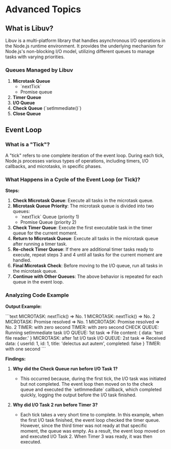 # Advanced Topics

## What is Libuv?

Libuv is a multi-platform library that handles asynchronous I/O operations in the Node.js runtime environment. It provides the underlying mechanism for Node.js's non-blocking I/O model, utilizing different queues to manage tasks with varying priorities.

### Queues Managed by Libuv

1. **Microtask Queue**
   - \`nextTick\`
   - Promise queue
2. **Timer Queue**
3. **I/O Queue**
4. **Check Queue** (\`setImmediate()\`)
5. **Close Queue**

## Event Loop

### What is a "Tick"?

A "tick" refers to one complete iteration of the event loop. During each tick, Node.js processes various types of operations, including timers, I/O callbacks, and microtasks, in specific phases.

### What Happens in a Cycle of the Event Loop (or Tick)?

**Steps:**

1. **Check Microtask Queue**: Execute all tasks in the microtask queue.
2. **Microtask Queue Priority**: The microtask queue is divided into two queues:
   - \`nextTick\` Queue (priority 1)
   - Promise Queue (priority 2)
3. **Check Timer Queue**: Execute the first executable task in the timer queue for the current moment.
4. **Return to Microtask Queue**: Execute all tasks in the microtask queue after running a timer task.
5. **Re-check Timer Queue**: If there are additional timer tasks ready to execute, repeat steps 3 and 4 until all tasks for the current moment are handled.
6. **Final Microtask Check**: Before moving to the I/O queue, run all tasks in the microtask queue.
7. **Continue with Other Queues**: The above behavior is repeated for each queue in the event loop.

### Analyzing Code Example

**Output Example:**

\`\`\`text
MICROTASK: nextTick() => No. 1
MICROTASK: nextTick() => No. 2
MICROTASK: Promise resolved => No. 1
MICROTASK: Promise resolved => No. 2
TIMER: with zero second
TIMER: with zero second
CHECK QUEUE: Running setImmediate task
I/O QUEUE: 1st task => File content: { data: 'test file reader.' }
MICROTASK: after 1st I/O task
I/O QUEUE: 2st task => Received data: { userId: 1, id: 1, title: 'delectus aut autem', completed: false }
TIMER: with one second
\`\`\`

**Findings:**

1. **Why did the Check Queue run before I/O Task 1?**

   - This occurred because, during the first tick, the I/O task was initiated but not completed. The event loop then moved on to the check queue and executed the \`setImmediate\` callback, which completed quickly, logging the output before the I/O task finished.

2. **Why did I/O Task 2 run before Timer 3?**
   - Each tick takes a very short time to complete. In this example, when the first I/O task finished, the event loop checked the timer queue. However, since the third timer was not ready at that specific moment, the queue was empty. As a result, the event loop moved on and executed I/O Task 2. When Timer 3 was ready, it was then executed.
